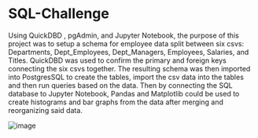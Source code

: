 # SQL-Challenge

Using QuickDBD , pgAdmin, and Jupyter Notebook, the purpose of this project was to setup a schema for employee data split between six csvs: Departments, Dept_Employees, Dept_Managers, Employees, Salaries, and Titles.  QuickDBD was used to confirm the primary and foreign keys connecting the six csvs together.  The resulting schema was then imported into PostgresSQL to create the tables, import the csv data into the tables and then run queries based on the data.  Then by connecting the SQL database to Jupyter Notebook, Pandas and Matplotlib could be used to create histograms and bar graphs from the data after merging and reorganizing said data.

![image](https://user-images.githubusercontent.com/65049133/121839651-6e6da080-cc8f-11eb-8637-6e6e9164891b.png)

